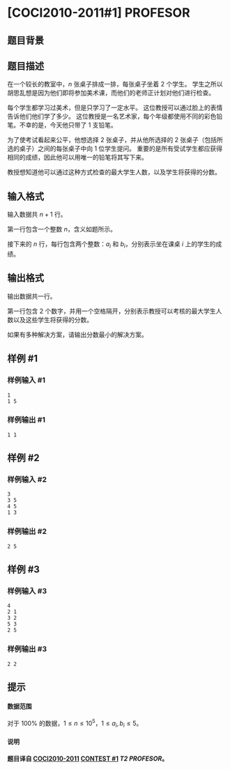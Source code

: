 # [COCI2010-2011#1] PROFESOR

## 题目背景



## 题目描述

在一个较长的教室中，$n$ 张桌子排成一排，每张桌子坐着 $2$ 个学生。
学生之所以胡思乱想是因为他们即将参加美术课，而他们的老师正计划对他们进行检查。

每个学生都学习过美术，但是只学习了一定水平。 这位教授可以通过脸上的表情告诉他们他们学了多少。 这位教授是一名艺术家，每个年级都使用不同的彩色铅笔。不幸的是，今天他只带了 $1$ 支铅笔。

为了使考试看起来公平，他想选择 $2$ 张桌子，并从他所选择的 $2$ 张桌子（包括所选的桌子）之间的每张桌子中向 $1$ 位学生提问。 重要的是所有受试学生都应获得相同的成绩，因此他可以用唯一的铅笔将其写下来。

教授想知道他可以通过这种方式检查的最大学生人数，以及学生将获得的分数。


## 输入格式

输入数据共 $n+1$ 行。

第一行包含一个整数 $n$，含义如题所示。

接下来的 $n$ 行，每行包含两个整数：$a_i$ 和 $b_i$，分别表示坐在课桌 $i$ 上的学生的成绩。

## 输出格式

输出数据共一行。

第一行包含 $2$ 个数字，并用一个空格隔开，分别表示教授可以考核的最大学生人数以及这些学生将获得的分数。

如果有多种解决方案，请输出分数最小的解决方案。

## 样例 #1

### 样例输入 #1
```
1
1 5 
```

### 样例输出 #1

```
1 1
```

## 样例 #2

### 样例输入 #2
```
3
3 5
4 5
1 3 
```

### 样例输出 #2

```
2 5
```

## 样例 #3

### 样例输入 #3
```
4
2 1
3 2
5 3
2 5 
```

### 样例输出 #3

```
2 2
```

## 提示

#### 数据范围

对于 $100\%$ 的数据，$1 \le n \le 10^5$，$1 \le a_i, b_i \leq 5$。

#### 说明

**题目译自 [COCI2010-2011](https://hsin.hr/coci/archive/2010_2011/) [CONTEST #1](https://hsin.hr/coci/archive/2010_2011/contest1_tasks.pdf) *T2 PROFESOR*。**
